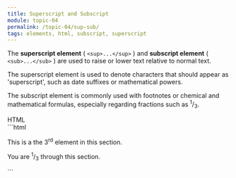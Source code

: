 ```yaml
---
title: Superscript and Subscript
module: topic-04
permalink: /topic-04/sup-sub/
tags: elements, html, subscript, superscript
---
```


<div class="divider-heading"></div>

The **superscript element** ( `<sup>...</sup>` ) and **subscript element** ( `<sub>...</sub>` ) are used to raise or lower text relative to normal text.

The superscript element is used to denote characters that should appear as 'superscript', such as date suffixes or mathematical powers.

The subscript element is commonly used with footnotes or chemical and mathematical formulas, especially regarding fractions such as <sup>1</sup>/<sub>3</sub>.


<div id="code-heading">HTML</div>
```html
<p>This is a the 3<sup>rd</sup> element in this section.</p>

<p>You are <sup>1</sup>/<sub>3</sub> through this section.</p>
```


<div class="codepen-embed">
  <p data-height="400" data-theme-id="30567" data-slug-hash="BYdWLJ" data-default-tab="html,result" data-user="Media-Ed-Online" data-pen-title="Semantic HTML, Superscript and Subscript" class="codepen"></p>
</div>
